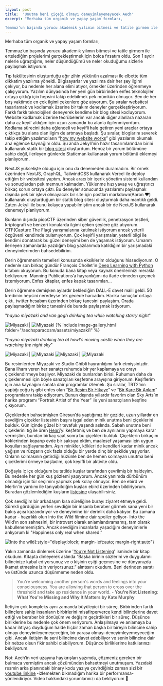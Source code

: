```yaml
---
layout: post
title:  "Unutma beni çiçeği olmayı deneyimleyemeyecek Aech"
excerpt: "Merhaba tüm organik ve yapay yaşam formları,

Temmuz’un başında yorucu akademik yılımın bitmesi ve tatile girmem ile ertelediğim projelerimi gerçekleştirmek için bolca fırsatım oldu. Son 1 aydır nelerle uğraştığımı, neler düşündüğümü ve neler okuduğumu sizlerle paylaşmak istiyorum."
---
```


Merhaba tüm organik ve yapay yaşam formları,

Temmuz’un başında yorucu akademik yılımın bitmesi ve tatile girmem ile ertelediğim projelerimi gerçekleştirmek için bolca fırsatım oldu. Son 1 aydır nelerle uğraştığımı, neler düşündüğümü ve neler okuduğumu sizlerle paylaşmak istiyorum.

Tıp fakültesinin oluşturduğu ağır zihin yükünün azalması ile elbette tüm dikkatim yazılıma yöneldi. Bilgisayarlar ve yazılıma dair her şey ilgimi çekiyor, bu nedenle her alana elimi atıyor, örnekler üzerinden öğrenmeye çalışıyorum. Yazılım dünyasında her yeni gün birbirinden enfes teknolojiler ortaya çıktığı için hepsini takip edebilmek pek mümkün olmuyor. Ben de her boş vaktimde en çok ilgimi çekenlere göz atıyorum. Şu sıralar websitesi tasarlamak ve kodlamak üzerine bir takım deneyler gerçekleştiriyorum. Farklı farklı teknolojileri deneyerek kendime bir blog sitesi kodluyorum. Website kodlamak üzerine tecrübelerim var ancak diğer alanlara nazaran daha az keyif aldığım için uzun zamandır bu alanla ilgilenmiyordum. Kodlama sürecini daha eğlenceli ve keyifli hale getiren yeni araçlar ortaya çıktıkça bu alana olan ilgim de artmaya başladı. Şu sıralar, bloglarını severek takip ettiğim yazılımcıların “[how my website works](https://brianlovin.com/writing/how-my-website-works)” gibi yazılarını okumak ana eğlence kaynağım oldu. Şu anda Jekyll’nin hazır tasarımlarından birini kullanarak statik bir [blog sitesi](https://ebbilge.github.io/aechsparacosm/) oluşturdum. Henüz bir yorum bölümüne sahip değil, ilerleyen günlerde Staticman kullanarak yorum bölümü eklemeyi planlıyorum.

NextJS yükselişte olduğu için onu da denemeden duramadım. Bir örnek üzerinden NextJS, GraphQL, TailwindCSS kullanarak Vercel ile deploy ettiğim bir websitesi yaptım. Ancak aracı bir içerik yönetim sistemi kullandım ve sonuçlardan pek memnun kalmadım. Yüklenme hızı yavaş ve uğraştırıcı birkaç sorun ortaya çıktı. Bu deneyler sonucunda yazılarımı paylaşmak dışında pek bir işlevi olmayacak bir site için postları markdown(Aaron ❤️) kullanarak oluşturduğum bir statik blog sitesi oluşturmak daha mantıklı geldi. Zaten Jekyll ile bunu kolayca yapabilmiştim ancak bir de NextJS kullanarak denemeyi planlıyorum.

Bunların dışında picoCTF üzerinden siber güvenlik, penetrasyon testleri, kriptografi ve benzeri konularda ilgimi çeken şeylere göz atıyorum. CTF(Capture The Flag) yarışmalarına katılmak istiyorum ancak yeterli özgüveni kendimde bulamıyorum. Çok keyifli yarışmalar, yeterli bilgi ile kendimi donatarak bu güzel deneyimi ben de yaşamak istiyorum. Umarım ilerleyen zamanlarda yazdığım blog yazılarımda katıldığım bir yarışmadaki deneyimlerimden bahsedebilirim.

Derin öğrenmenin temelleri konusunda eksiklerim olduğunu hissediyorum. O nedenle son birkaç gündür François Chollet’in [Deep Learning with Python](https://www.manning.com/books/deep-learning-with-python) kitabını okuyorum. Bu konuda bana kitap veya kaynak önerilerinizi merakla bekliyorum. Manning Publications’a hayranlığımı da ifade etmeden geçmek istemiyorum. Enfes kitaplar, enfes kapak tasarımları…

Derin öğrenme demişken aylardır beklediğim DALL-E davet maili geldi. 50 kredimin hepsini neredeyse tek gecede harcadım. Harika sonuçlar ortaya çıktı, twitter hesabım üzerinden birkaç tanesini paylaştım. Orada paylaşmadığım birkaç tanesini de burada paylaşmak istiyorum.

"*hayao miyazaki and van gogh drinking tea while watching starry night*"

![Miyazaki](/aechsparacosm/assets/miyazaki1.png) | ![Miyazaki](/aechsparacosm/assets/miyazaki2.png) 
{% include image-gallery.html folder="/aechsparacosm/assets/miyazaki1" %}

"*hayao miyazaki drinking tea at howl's moving castle when they are watching the night sky*"

![Miyazaki](/aechsparacosm/assets/miyazaki3.png) | ![Miyazaki](/aechsparacosm/assets/miyazaki4.png) 
![Miyazaki](/aechsparacosm/assets/miyazaki5.png) | ![Miyazaki](/aechsparacosm/assets/miyazaki6.png) 

Bu resimlerden Miyazaki ve Studio Ghibli hayranlığımı fark etmişsinizdir. Bana ilham veren her sanatçı ruhumda bir yer kaplamaya ve orayı çiçeklendirmeye başlıyor. Miyazaki de bunlardan birisi. Ruhumun daha da çiçeklenmesi için böyle sanatçıları keşfetme arayışına giriyorum. Keşiflerim için ana kaynağım sanata dair programlar izlemek. Şu sıralar, TRT2’nin yaptığı çoğu iş gibi enfes olan “[Bir Resim Bir Hikaye](https://www.trtizle.com/programlar/bir-resim-bir-hikaye)” ve “[Bir Kare Bir Anlam](https://www.trtizle.com/programlar/bir-kare-bir-anlam)” programlarını takip ediyorum. Bunun dışında yıllardır favorim olan Sky Arts’ın harika programı “Portrait Artist of the Year” ile yeni sanatçıların keşfine çıkıyorum.

Çiçeklerden bahsetmişken Giresun’da yaptığımız bir gezide, uzun yıllardır en sevdiğim çiçekler listesinin başını işgal eden minik unutma beni çiçeklerini bulduk. Gün içinde güzel bir tevafuk yaşandı aslında. Sabah unutma beni çiçeklerini tığ ile ören [Henri](https://www.pinterest.co.uk/pin/722405596492950780/)’yi keşfetmiş ve ben de aynılarını yapmaya karar vermiştim, bundan birkaç saat sonra bu çiçekleri bulduk. Çiçeklerin birkaçını köklerinden koparıp evde bir saksıya ektim, maalesef yaşaması için uygun koşulları sağlayamadım. Aşırı minikler, kökleri de kendileri kadar minik ancak yağışın ve rüzgarın çok fazla olduğu bir yerde dinç bir şekilde yaşıyorlar. Onların solmasının getirdiği hüzünle ben de hemen solmayan unutma beni çiçeklerimi örmeye başladım, çok keyifli bir aktivite oldu.

Doğayla iç içe olduğum bu tatilde kuşlar tarafından çevrilmiş bir haldeyim. Bu nedenle her gün kuş gözlemi yapıyorum. Ancak yanımda dürbünüm olmadığı için tür seçimini yapmak pek kolay olmuyor. Ben de ebird ve Merlin’in yardımı ile tanıyabildiğim kuşları ebird üzerinden bildiriyorum. Buradan gözlemlediğim kuşların [listesine](https://ebird.org/profile/MjQ0MDc4NQ/TR) ulaşabilirsiniz.

Çok sevdiğim bir arkadaşım kısa süreliğine burayı ziyaret etmeye geldi. Sürekli gördüğün yerleri sevdiğin bir insanla beraber görmek sana yeni bir bakış açısı kazandırıyor ve deneyimine bir derinlik daha katıyor. Bu zamana kadar - hazırlıklı olun Into the Wild filmine dair spoiler geliyor- Into the Wild’ın son sahnesini, bir introvert olarak anlamlandıramamış, tam olarak kabullenememiştim. Ancak sevdiğim insanlarla yaşadığım deneyimlerle anlıyorum ki "Happiness only real when shared.”

![Into the wild](/aechsparacosm/assets/into_the_wild.jpg){:style="display:block; margin-left:auto; margin-right:auto"}

Yakın zamanda dinlemek üzerine '[You’re Not Listening](https://www.goodreads.com/book/show/45892276-you-re-not-listening?from_search=true&from_srp=true&qid=so5BTcXCpC&rank=1)' isminde bir kitap okudum. Kitapta dinleyerek aslında “Başka birinin sözlerini ve duygularını bilincinize kabul ediyorsunuz ve o kişinin eşiği geçmesine ve dünyanızda ikamet etmesine izin veriyorsunuz.” alıntısını okudum. Beni derinden sarstı ve üstünde uzunca düşünmeme neden oldu. 

> You're welcoming another person's words and feelings into your consciousness. You are allowing that person to cross over the threshold and take up residence in your world. - **You're Not Listening: What You're Missing and Why It Matters by Kate Murphy**

İletişim çok kompleks aynı zamanda büyüleyici bir süreç. Birbirinden farklı bilinçlere sahip insanların birbirlerini misafirperverce kendi bilinçlerine davet ettiği ve beraber bir dönüşüm ve değişim geçirdikleri bir süreç. Düşünce birliklerine bu nedenle çok önem veriyorum. Anlaşılmaya ve anlamaya bu kadar ihtiyaç duyduğum halde hiçbir zaman başka bir bireyin bilincine sahip olmayı deneyimleyemeyeceğim, bir yarasa olmayı deneyimleyemeyeceğim gibi. Ancak iletişim ile seni bilincime davet edebiliyor ve senin bilincine dair bir nebze olsun fikir sahibi olabiliyorum. Düşünce birliklerime katkılarınızı bekliyorum.

Not: Aech’in veri uzayına haykırışları yazımda, çözmeniz gereken bir bulmaca vermiştim ancak çözümünden bahsetmeyi unutmuşum. Yazıdaki resmin arka planındaki binary kodu yazıya çevirdiğiniz zaman sizi bir [youtube linkine](https://www.youtube.com/watch?v=n0zqQxz4DHs) -izlemekten bıkmadığım harika bir performansa- yönlendiriyor. Video hakkındaki yorumlarınızı da bekliyorum 🖖